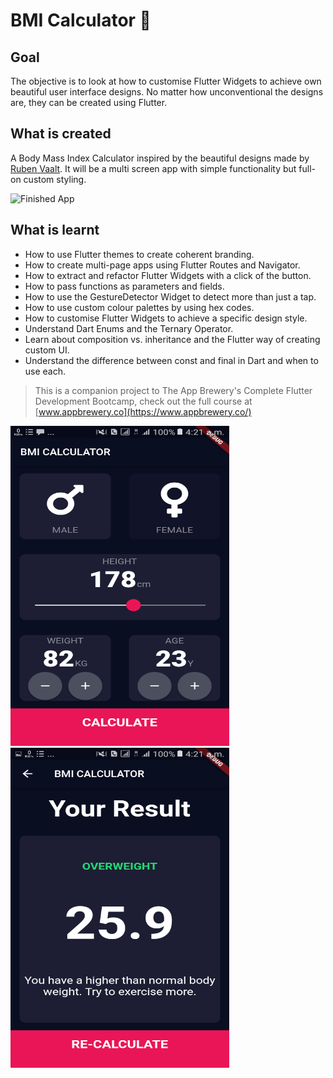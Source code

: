 # BMI Calculator 💪

## Goal

The objective is to look at how to customise Flutter Widgets to achieve own beautiful user interface designs. No matter how unconventional the designs are, they can be created using Flutter. 


## What is created

A Body Mass Index Calculator inspired by the beautiful designs made by [Ruben Vaalt](https://dribbble.com/shots/4585382-Simple-BMI-Calculator). It will be a multi screen app with simple functionality but full-on custom styling. 

![Finished App](https://github.com/londonappbrewery/Images/blob/master/bmi-calc-demo.gif)

## What is learnt

- How to use Flutter themes to create coherent branding. 
- How to create multi-page apps using Flutter Routes and Navigator.
- How to extract and refactor Flutter Widgets with a click of the button. 
- How to pass functions as parameters and fields.
- How to use the GestureDetector Widget to detect more than just a tap.
- How to use custom colour palettes by using hex codes.
- How to customise Flutter Widgets to achieve a specific design style.
- Understand Dart Enums and the Ternary Operator.
- Learn about composition vs. inheritance and the Flutter way of creating custom UI.
- Understand the difference between const and final in Dart and when to use each.

>This is a companion project to The App Brewery's Complete Flutter Development Bootcamp, check out the full course at [www.appbrewery.co](https://www.appbrewery.co/)

<img src="https://github.com/ArafatRohan93/BMI_Calculator_Flutter/blob/master/Screenshot1.png" width="350" height="512">   <img src="https://github.com/ArafatRohan93/BMI_Calculator_Flutter/blob/master/Screenshot2.png" width="350" height="512"> 
